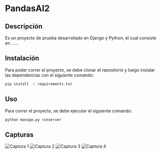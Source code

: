 # PandasAI2

## Descripción

Es un proyecto de prueba desarrollado en Django y Python, el cual consiste en ......

## Instalación

Para poder correr el proyecto, se debe clonar el repositorio y luego instalar las dependencias con el siguiente comando:

```bash
pip install -r requirements.txt
```

## Uso

Para correr el proyecto, se debe ejecutar el siguiente comando:

```bash
python manage.py runserver
```

## Capturas

![Captura 1](Screenchots/MusicPro1.png)
![Captura 2](Screenchots/MusicPro2.png)
![Captura 3](Screenchots/MusicPro3.png)
![Captura 4](Screenchots/MusicPro4.png)
